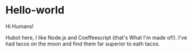 # Hello-world

  Hi Humans!
  
  Hubot here, I like Node.js and Coeffeescript (that's What I'm made of!).
  I've had tacos on the moon and find them far superior to eath tacos.
